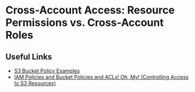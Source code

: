 # Cross-Account Access: Resource Permissions vs. Cross-Account Roles

## Useful Links

* [S3 Bucket Policy Examples](https://docs.aws.amazon.com/AmazonS3/latest/dev/example-bucket-policies.html)
* [IAM Policies and Bucket Policies and ACLs! Oh, My! (Controlling Access to S3 Resources)](https://aws.amazon.com/blogs/security/iam-policies-and-bucket-policies-and-acls-oh-my-controlling-access-to-s3-resources/)
